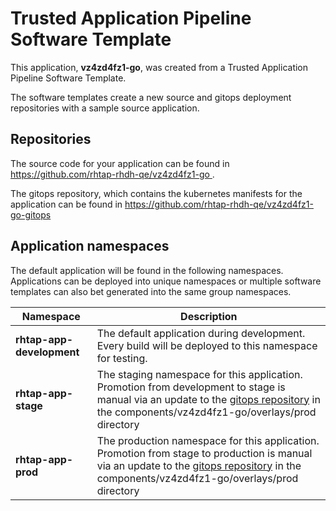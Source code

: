 # Trusted Application Pipeline Software Template

This application, **vz4zd4fz1-go**, was created from a Trusted Application Pipeline Software Template.

The software templates create a new source and gitops deployment repositories with a sample source application. 

## Repositories

The source code for your application can be found in [https://github.com/rhtap-rhdh-qe/vz4zd4fz1-go ](https://github.com/rhtap-rhdh-qe/vz4zd4fz1-go ).
 
The gitops repository, which contains the kubernetes manifests for the application can be found in 
[https://github.com/rhtap-rhdh-qe/vz4zd4fz1-go-gitops ](https://github.com/rhtap-rhdh-qe/vz4zd4fz1-go-gitops ) 

## Application namespaces 

The default application will be found in the following namespaces. Applications can be deployed into unique namespaces or multiple software templates can also bet generated into the same group namespaces.  

|  Namespace   |  Description   |  
| -------- | -------- |   
| **rhtap-app-development** | The default application during development. Every build will be deployed to this namespace for testing. | 
| **rhtap-app-stage** | The staging namespace for this application. Promotion from development to stage is manual via an update to the [gitops repository](https://github.com/rhtap-rhdh-qe/vz4zd4fz1-go-gitops ) in the components/vz4zd4fz1-go/overlays/prod directory |  
| **rhtap-app-prod** | The production namespace for this application. Promotion from stage to production is manual via an update to the [gitops repository](https://github.com/rhtap-rhdh-qe/vz4zd4fz1-go-gitops ) in the components/vz4zd4fz1-go/overlays/prod directory | 